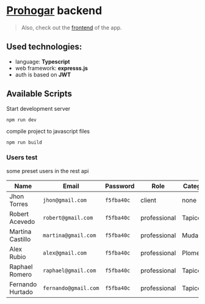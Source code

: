 # [Prohogar](https://munozrc.github.io/prohogar-frontend) backend

> Also, check out the [frontend](https://github.com/munozrc/prohogar-frontend) of the app.

## Used technologies:

- language: **Typescript**
- web framework: **expresss.js**
- auth is based on **JWT**

## Available Scripts

Start development server

```
npm run dev
```

compile project to javascript files

```
npm run build
```

### Users test

some preset users in the rest api

| Name             | Email                | Password   | Role         | Category |
| ---------------- | -------------------- | ---------- | ------------ | -------- |
| Jhon Torres      | `jhon@gmail.com`     | `f5fba40c` | client       | none     |
| Robert Acevedo   | `robert@gmail.com`   | `f5fba40c` | professional | Tapicero |
| Martina Castillo | `martina@gmail.com`  | `f5fba40c` | professional | Mudanzas |
| Alex Rubio       | `alex@gmail.com`     | `f5fba40c` | professional | Plomero  |
| Raphael Romero   | `raphael@gmail.com`  | `f5fba40c` | professional | Tapicero |
| Fernando Hurtado | `fernando@gmail.com` | `f5fba40c` | professional | Tapicero |
